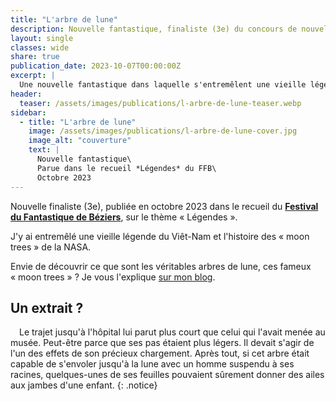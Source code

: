 ```yaml
---
title: "L'arbre de lune"
description: Nouvelle fantastique, finaliste (3e) du concours de nouvelles de l'édition 2023 du Festival du Fantastique de Béziers sur le thème «&nbsp;Légendes&nbsp;».
layout: single
classes: wide
share: true
publication_date: 2023-10-07T00:00:00Z
excerpt: |
  Une nouvelle fantastique dans laquelle s'entremêlent une vieille légende du Viêt-Nam et l'histoire des «&nbsp;moon trees&nbsp;» de la NASA
header:
  teaser: /assets/images/publications/l-arbre-de-lune-teaser.webp
sidebar:
  - title: "L'arbre de lune"
    image: /assets/images/publications/l-arbre-de-lune-cover.jpg
    image_alt: "couverture"
    text: |
      Nouvelle fantastique\
      Parue dans le recueil *Légendes* du FFB\
      Octobre 2023
---
```


Nouvelle finaliste (3e), publiée en octobre 2023 dans le recueil du <a href="https://festival-fantastique.fr/" target="_blank"> **Festival du Fantastique de Béziers**</a>, sur le thème «&nbsp;Légendes&nbsp;».

J'y ai entremêlé une vieille légende du Viêt-Nam et l'histoire des «&nbsp;moon trees&nbsp;» de la NASA.

Envie de découvrir ce que sont les véritables arbres de lune, ces fameux &laquo;&nbsp;moon trees&nbsp;&raquo;&nbsp;? Je vous l'explique [sur mon blog](/ecriture/2023/09/30/la-science-dans-mes-nouvelles.html#larbre-de-lune-lh%C3%A9ritage-de-la-mission-apollo-14).

## Un extrait&nbsp;?

<span style="margin-left: 1em;"></span>Le trajet jusqu'à l'hôpital lui parut plus court que celui qui l'avait menée au musée. Peut-être parce que ses pas étaient plus légers. Il devait s'agir de l'un des effets de son précieux chargement. Après tout, si cet arbre était capable de s'envoler jusqu'à la lune avec un homme suspendu à ses racines, quelques-unes de ses feuilles pouvaient sûrement donner des ailes aux jambes d'une enfant.
{: .notice}
